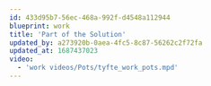 ```yaml
---
id: 433d95b7-56ec-468a-992f-d4548a112944
blueprint: work
title: 'Part of the Solution'
updated_by: a273920b-0aea-4fc5-8c87-56262c2f72fa
updated_at: 1687437023
video:
  - 'work videos/Pots/tyfte_work_pots.mpd'
---
```

